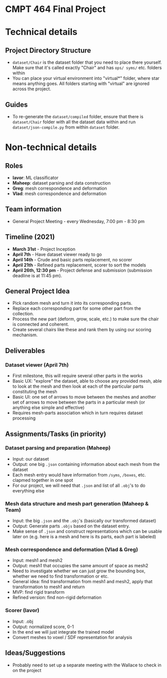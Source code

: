 # CMPT 464 Final Project

# Technical details

## Project Directory Structure

- `dataset/Chair` is the dataset folder that you need to place there yourself. Make sure that it's called exactly "Chair" and has `ops/ syms/` etc. folders within
- You can place your virtual environment into "virtual*" folder, where star means anything goes. All folders starting with "virtual" are ignored across the project.

## Guides

- To re-generate the `dataset/compiled` folder, ensure that there is `dataset/Chair` folder with all the dataset data within and run `dataset/json-compile.py` from within `dataset` folder.

# Non-technical details

## Roles

- **Iavor**: ML classificator
- **Maheep**: dataset parsing and data construction
- **Greg**: mesh correspondence and deformation
- **Vlad**: mesh correspondence and deformation

## Team information

- General Project Meeting - every Wednesday, 7:00 pm - 8:30 pm

## Timeline (2021)

- **March 31st** - Project Inception
- **April 7th** - Have dataset viewer ready to go
- **April 14th** - Crude and basic parts replacement, no scorer
- **April 21th** - Refined parts replacement, scorer to sort the models
- **April 26th, 12:30 pm** - Project defense and submission (submission deadline is at 11:45 pm).

## General Project Idea

- Pick random mesh and turn it into its corresponding parts.
- Replace each corresponding part for some other part from the collection.
- Process the new part (deform, grow, scale, etc.) to make sure the chair is connected and coherent.
- Create several chairs like these and rank them by using our scoring mechanism.

## Deliverables

### Dataset viewer (April 7th)

- First milestone, this will require several other parts in the works
- Basic UX: "explore" the dataset, able to choose any provided mesh, able to look at the mesh and then look at each of the particular parts constituting the mesh
- Basic UI: one set of arrows to move between the meshes and another set of arrows to move between the parts in a particular mesh (or anything else simple and effective)
- Requires mesh-parts association which in turn requires dataset processing

## Assignments/Tasks (in priority)

### Dataset parsing and preparation (Maheep)

- Input: our dataset
- Output: one big `.json` containing information about each mesh from the dataset
- Each mesh entry would have information from `/syms`, `/boxes`, etc. clapmed together in one spot
- For our project, we will need that `.json` and list of all `.obj`'s to do everything else

### Mesh data structure and mesh part generation (Maheep & Team)

- Input: the big `.json` and the `.obj`'s (basically our transformed dataset)
- Output: Generate parts `.objs` based on the dataset entry.
- Make sense of `.json` and construct representations which can be usable later on (e.g. here is a mesh and here is its parts, each part is labeled)

### Mesh correspondence and deformation (Vlad & Greg)

- Input: mesh1 and mesh2
- Output: mesh1 that occupies the same amount of space as mesh2
- Need to investigate whether we can just grow the bounding box, whether we need to find transformation or etc.
- General idea: find transformation from mesh1 and mesh2, apply that transformation to mesh1 and return
- MVP: find rigid transform
- Refined version: find non-rigid deformation

### Scorer (Iavor)

- Input: .obj
- Output: normalized score, 0-1
- In the end we will just integrate the trained model
- Convert meshes to voxel / SDF representation for analysis

## Ideas/Suggestions

- Probably need to set up a separate meeting with the Wallace to check in on the project
